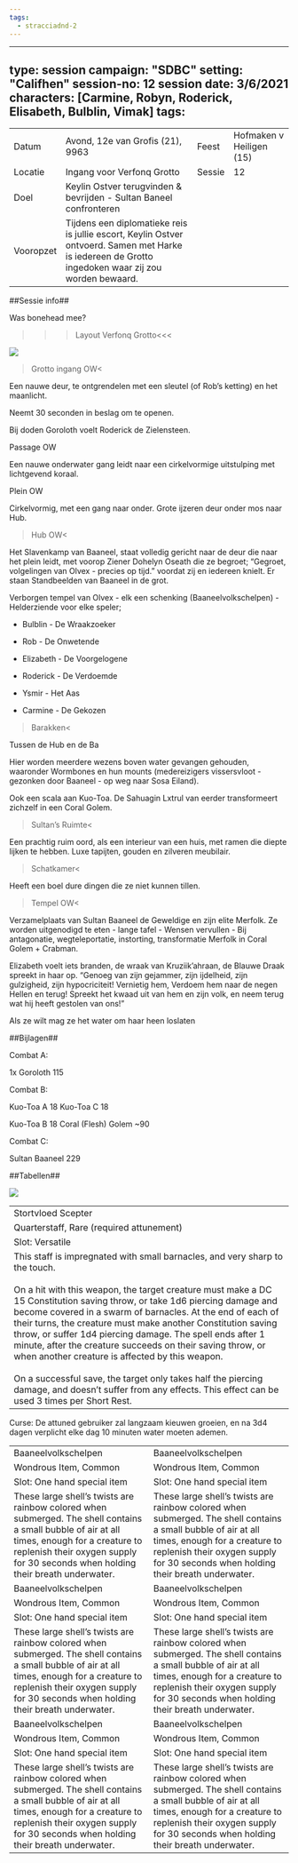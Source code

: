 ```yaml
---
tags:
  - stracciadnd-2
---
```

---
type: session
campaign: "SDBC"
setting: "Califhen"
session-no: 12
session date: 3/6/2021
characters: [Carmine, Robyn, Roderick, Elisabeth, Bulblin, Vimak]
tags:
--- 
|   |   |   |   |
|---|---|---|---|
|Datum|Avond, 12e van Grofis (21), 9963|Feest|Hofmaken v Heiligen (15)|
|Locatie|Ingang voor Verfonq Grotto|Sessie|12|
|Doel|Keylin Ostver terugvinden & bevrijden - Sultan Baneel confronteren|   |   |
|Vooropzet|Tijdens een diplomatieke reis is jullie escort, Keylin Ostver ontvoerd. Samen met Harke is iedereen de Grotto ingedoken waar zij zou worden bewaard.|   |   |

  

##Sessie info##

Was bonehead mee?

  

>>>Layout Verfonq Grotto<<<

![](https://lh3.googleusercontent.com/DUSGJN_XmciFU9fUtPW_aFa9K5Or2JLm_IS_YZPcCiZttGadHHRYJ3TV4bp7Nvfdfv1yIC6aZaQRZ33MzMBvcWesbyASZV5d8MFXmv3TDnkXuneCBa6SE9uIVBS4MpV9NiLu7pb3ZH4viigU6W3I)

>Grotto ingang OW<

Een nauwe deur, te ontgrendelen met een sleutel (of Rob’s ketting) en het maanlicht.

Neemt 30 seconden in beslag om te openen.

Bij doden Goroloth voelt Roderick de Zielensteen.

  

Passage OW

Een nauwe onderwater gang leidt naar een cirkelvormige uitstulping met lichtgevend koraal. 

  

Plein OW

Cirkelvormig, met een gang naar onder. Grote ijzeren deur onder mos naar Hub.

  

>Hub OW<

Het Slavenkamp van Baaneel, staat volledig gericht naar de deur die naar het plein leidt, met voorop Ziener Dohelyn Oseath die ze begroet; “Gegroet, volgelingen van Olvex - precies op tijd.” voordat zij en iedereen knielt. Er staan Standbeelden van Baaneel in de grot.

  

Verborgen tempel van Olvex - elk een schenking (Baaneelvolkschelpen) - Helderziende voor elke speler;  

- Bulblin - De Wraakzoeker
    
- Rob - De Onwetende
    
- Elizabeth - De Voorgelogene
    
- Roderick - De Verdoemde
    
- Ysmir - Het Aas
    
- Carmine - De Gekozen  
    

  

>Barakken<

Tussen de Hub en de Ba

  

Hier worden meerdere wezens boven water gevangen gehouden, waaronder Wormbones en hun mounts (medereizigers vissersvloot - gezonken door Baaneel - op weg naar Sosa Eiland). 

Ook een scala aan Kuo-Toa. De Sahuagin Lxtrul van eerder transformeert zichzelf in een Coral Golem.

  

>Sultan’s Ruimte<

Een prachtig ruim oord, als een interieur van een huis, met ramen die diepte lijken te hebben. Luxe tapijten, gouden en zilveren meubilair.

  

>Schatkamer<

Heeft een boel dure dingen die ze niet kunnen tillen.

  

>Tempel OW<

Verzamelplaats van Sultan Baaneel de Geweldige en zijn elite Merfolk. Ze worden uitgenodigd te eten - lange tafel - Wensen vervullen - Bij antagonatie, wegteleportatie, instorting, transformatie Merfolk in Coral Golem + Crabman.

  

Elizabeth voelt iets branden, de wraak van Kruziik’ahraan, de Blauwe Draak spreekt in haar op. “Genoeg van zijn gejammer, zijn ijdelheid, zijn gulzigheid, zijn hypocriciteit! Vernietig hem, Verdoem hem naar de negen Hellen en terug! Spreekt het kwaad uit van hem en zijn volk, en neem terug wat hij heeft gestolen van ons!”

Als ze wilt mag ze het water om haar heen loslaten 

  

##Bijlagen##

Combat A:

1x Goroloth 115

  

Combat B:

Kuo-Toa A 18 Kuo-Toa C 18

Kuo-Toa B 18 Coral (Flesh) Golem ~90

  

Combat C: 

Sultan Baaneel 229

  

##Tabellen##

![](https://lh3.googleusercontent.com/ItsBq54QMpo3IPxREtm9mm0MeOKPQm6JGGlDKSnL-c2TF-FfyEW_NFhPt9fXjy3evF57RpYM-DJoNAKw-6yvgShelirbH3qv5hCOzO6s-GAehWY4bpo_apwV18x0gCrp0v8llcP81BxjNoHAvLQX)

|   |
|---|
|Stortvloed Scepter|
|Quarterstaff, Rare (required attunement)|
|Slot: Versatile|
|This staff is impregnated with small barnacles, and very sharp to the touch. <br><br>On a hit with this weapon, the target creature must make a DC 15 Constitution saving throw, or take 1d6 piercing damage and become covered in a swarm of barnacles. At the end of each of their turns, the creature must make another Constitution saving throw, or suffer 1d4 piercing damage. The spell ends after 1 minute, after the creature succeeds on their saving throw, or when another creature is affected by this weapon. <br><br>On a successful save, the target only takes half the piercing damage, and doesn’t suffer from any effects. This effect can be used 3 times per Short Rest.|

Curse: De attuned gebruiker zal langzaam kieuwen groeien, en na 3d4 dagen verplicht elke dag 10 minuten water moeten ademen.

|                                                                                                                                                                                                                                   |                                                                                                                                                                                                                                   |
| --------------------------------------------------------------------------------------------------------------------------------------------------------------------------------------------------------------------------------- | --------------------------------------------------------------------------------------------------------------------------------------------------------------------------------------------------------------------------------- |
| Baaneelvolkschelpen                                                                                                                                                                                                               | Baaneelvolkschelpen                                                                                                                                                                                                               |
| Wondrous Item, Common                                                                                                                                                                                                             | Wondrous Item, Common                                                                                                                                                                                                             |
| Slot: One hand special item                                                                                                                                                                                                       | Slot: One hand special item                                                                                                                                                                                                       |
| These large shell’s twists are rainbow colored when submerged. The shell contains a small bubble of air at all times, enough for a creature to replenish their oxygen supply for 30 seconds when holding their breath underwater. | These large shell’s twists are rainbow colored when submerged. The shell contains a small bubble of air at all times, enough for a creature to replenish their oxygen supply for 30 seconds when holding their breath underwater. |
| Baaneelvolkschelpen                                                                                                                                                                                                               | Baaneelvolkschelpen                                                                                                                                                                                                               |
| Wondrous Item, Common                                                                                                                                                                                                             | Wondrous Item, Common                                                                                                                                                                                                             |
| Slot: One hand special item                                                                                                                                                                                                       | Slot: One hand special item                                                                                                                                                                                                       |
| These large shell’s twists are rainbow colored when submerged. The shell contains a small bubble of air at all times, enough for a creature to replenish their oxygen supply for 30 seconds when holding their breath underwater. | These large shell’s twists are rainbow colored when submerged. The shell contains a small bubble of air at all times, enough for a creature to replenish their oxygen supply for 30 seconds when holding their breath underwater. |
| Baaneelvolkschelpen                                                                                                                                                                                                               | Baaneelvolkschelpen                                                                                                                                                                                                               |
| Wondrous Item, Common                                                                                                                                                                                                             | Wondrous Item, Common                                                                                                                                                                                                             |
| Slot: One hand special item                                                                                                                                                                                                       | Slot: One hand special item                                                                                                                                                                                                       |
| These large shell’s twists are rainbow colored when submerged. The shell contains a small bubble of air at all times, enough for a creature to replenish their oxygen supply for 30 seconds when holding their breath underwater. | These large shell’s twists are rainbow colored when submerged. The shell contains a small bubble of air at all times, enough for a creature to replenish their oxygen supply for 30 seconds when holding their breath underwater. |